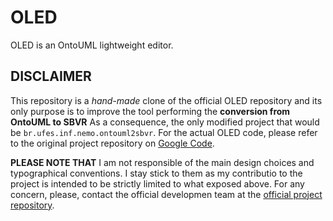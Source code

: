 OLED
====

OLED is an OntoUML lightweight editor.

DISCLAIMER
----------

This repository is a *hand-made* clone of the official OLED repository and its only purpose is to improve the tool performing the **conversion from OntoUML to SBVR** As a consequence, the only modified project that would be `br.ufes.inf.nemo.ontouml2sbvr`. For the actual OLED code, please refer to the original project repository on [Google Code](https://code.google.com/p/ontouml-lightweight-editor/).

**PLEASE NOTE THAT** I am not responsible of the main design choices and typographical conventions. I stay stick to them as my contributio to the project is intended to be strictly limited to what exposed above. For any concern, please, contact the official developmen team at the [official project repository](https://code.google.com/p/ontouml-lightweight-editor/).

